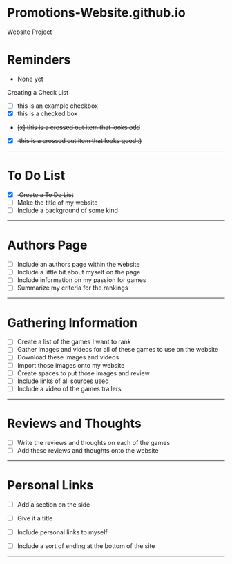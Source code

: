 # Promotions-Website.github.io
Website Project

# Reminders
- None yet

Creating a Check List
- [ ] this is an example checkbox
- [x] this is a checked box
-  <del> [x] this is a crossed out item that looks odd </del>
-  [x] <del> this is a crossed out item that looks good :) </del>

---

# To Do List
- [x] <del> Create a To Do List </del>
- [ ] Make the title of my website
- [ ] Include a background of some kind
---
# Authors Page
- [ ] Include an authors page within the website
- [ ] Include a little bit about myself on the page
- [ ] Include information on my passion for games
- [ ] Summarize my criteria for the rankings
---
# Gathering Information
- [ ] Create a list of the games I want to rank
- [ ] Gather images and videos for all of these games to use on the website
- [ ] Download these images and videos
- [ ] Import those images onto my website
- [ ] Create spaces to put those images and review
- [ ] Include links of all sources used
- [ ] Include a video of the games trailers
--- 
# Reviews and Thoughts
- [ ] Write the reviews and thoughts on each of the games
- [ ] Add these reviews and thoughts onto the website
--- 
# Personal Links
- [ ] Add a section on the side
- [ ] Give it a title
- [ ] Include personal links to myself
- [ ] Include a sort of ending at the bottom of the site









---